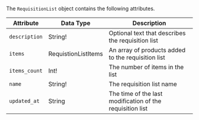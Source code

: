 The `RequisitionList` object contains the following attributes.

Attribute |  Data Type | Description
--- | --- | ---
`description` | String! | Optional text that describes the requisition list
`items` | RequistionListItems | An array of products added to the requisition list
`items_count` | Int! | The number of items in the list
`name` | String! | The requisition list name
`updated_at` | String | The time of the last modification of the requisition list